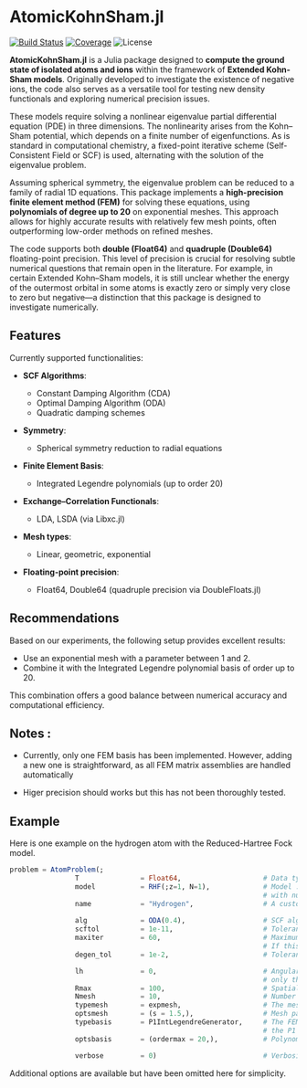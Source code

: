 # AtomicKohnSham.jl

[![Build Status](https://github.com/Theozeud/AtomicKohnSham/actions/workflows/CI.yml/badge.svg?branch=main)](https://github.com/Theozeud/AtomicKohnSham/actions/workflows/CI.yml?query=branch%3Amain)
[![Coverage](https://codecov.io/gh/Theozeud/AtomicKohnSham/branch/main/graph/badge.svg)](https://codecov.io/gh/Theozeud/AtomicKohnSham)
![License](https://img.shields.io/badge/license-MIT-blue.svg)

**AtomicKohnSham.jl** is a Julia package designed to **compute the ground state of isolated atoms and ions** within the framework of **Extended Kohn-Sham models**. Originally developed to investigate the existence of negative ions, the code also serves as a versatile tool for testing new density functionals and exploring numerical precision issues.

These models require solving a nonlinear eigenvalue partial differential equation (PDE) in three dimensions. The nonlinearity arises from the Kohn–Sham potential, which depends on a finite number of eigenfunctions. As is standard in computational chemistry, a fixed-point iterative scheme (Self-Consistent Field or SCF) is used, alternating with the solution of the eigenvalue problem.

Assuming spherical symmetry, the eigenvalue problem can be reduced to a family of radial 1D equations. This package implements a **high-precision finite element method (FEM)** for solving these equations, using **polynomials of degree up to 20** on exponential meshes. This approach allows for highly accurate results with relatively few mesh points, often outperforming low-order methods on refined meshes.

The code supports both **double (Float64)** and **quadruple (Double64)** floating-point precision. This level of precision is crucial for resolving subtle numerical questions that remain open in the literature. For example, in certain Extended Kohn–Sham models, it is still unclear whether the energy of the outermost orbital in some atoms is exactly zero or simply very close to zero but negative—a distinction that this package is designed to investigate numerically.

## Features
Currently supported functionalities:

- **SCF Algorithms**:
  - Constant Damping Algorithm (CDA)
  - Optimal Damping Algorithm (ODA)
  - Quadratic damping schemes
    
- **Symmetry**:
  - Spherical symmetry reduction to radial equations
    
- **Finite Element Basis**:
  - Integrated Legendre polynomials (up to order 20)
    
- **Exchange–Correlation Functionals**:
    - LDA, LSDA (via Libxc.jl)
      
- **Mesh types**:
    - Linear, geometric, exponential
      
- **Floating-point precision**:
    - Float64, Double64 (quadruple precision via DoubleFloats.jl)

## Recommendations
Based on our experiments, the following setup provides excellent results:
- Use an exponential mesh with a parameter between 1 and 2.
- Combine it with the Integrated Legendre polynomial basis of order up to 20.
  
This combination offers a good balance between numerical accuracy and computational efficiency.

## Notes :
- Currently, only one FEM basis has been implemented. However, adding a new one is straightforward, as all FEM matrix assemblies are handled automatically


- Higer precision should works but this has not been thoroughly tested.

## Example

Here is one example on the hydrogen atom with the Reduced-Hartree Fock model. 
```julia
problem = AtomProblem(;
                T               = Float64,                    # Data type for computations
                model           = RHF(;z=1, N=1),             # Model : Reduced-Hartree Fock
                                                              # with nuclear chare z=1  and N=1 electrons (= Hydrogen)
                name            = "Hydrogen",                 # A custom name that you chan choose
                
                alg             = ODA(0.4),                   # SCF algorithm : Optimal Dampling with initial parameter equal to 0.4
                scftol          = 1e-11,                      # Tolerance for the scf procedure
                maxiter         = 60,                         # Maximum of iterations that will be done in any case :
                                                              # If this number is reached, the algorithm stops regardless of convergence 
                degen_tol       = 1e-2,                       # Tolerance to detect degeneracy between orbital energies

                lh              = 0,                          # Angular momentum cutoff (ℓ ≤ lh)
                                                              # only the s-orbital is needed for the hydrogen atom
                Rmax            = 100,                        # Spatial cut-off of the spatial domain for the radial part
                Nmesh           = 10,                         # Number of points of the mesh
                typemesh        = expmesh,                    # The mesh used is an exponential mesh
                optsmesh        = (s = 1.5,),                 # Mesh parameters: here, s = 1.5
                typebasis       = P1IntLegendreGenerator,     # The FEM Basis is composed of the integrated legendre polynomials with
                                                              # the P1 elements
                optsbasis       = (ordermax = 20,),           # Polynomials up to order 20 are used

                verbose         = 0)                          # Verbosity level: 0 = silent, 3 = maximum verbosity
```
Additional options are available but have been omitted here for simplicity.
